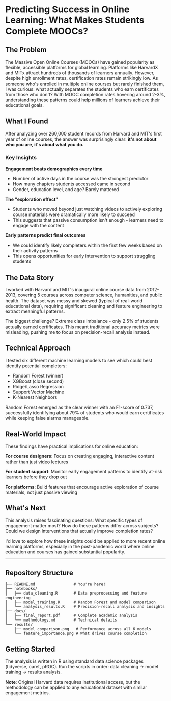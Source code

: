 # Predicting Success in Online Learning: What Makes Students Complete MOOCs?

## The Problem

The Massive Open Online Courses (MOOCs) have gained popularity as flexible, accessible platforms for global learning. Platforms like HarvardX and MITx attract hundreds of thousands of learners annually. However, despite high enrollment rates, certification rates remain strikingly low. As someone who's enrolled in multiple online courses but rarely finished them, I was curious: what actually separates the students who earn certificates from those who don't? With MOOC completion rates hovering around 2-3%, understanding these patterns could help millions of learners achieve their educational goals.

## What I Found

After analyzing over 260,000 student records from Harvard and MIT's first year of online courses, the answer was surprisingly clear: **it's not about who you are, it's about what you do.**

### Key Insights

**Engagement beats demographics every time**
- Number of active days in the course was the strongest predictor
- How many chapters students accessed came in second
- Gender, education level, and age? Barely mattered

**The "exploration effect"**
- Students who moved beyond just watching videos to actively exploring course materials were dramatically more likely to succeed
- This suggests that passive consumption isn't enough - learners need to engage with the content

**Early patterns predict final outcomes**
- We could identify likely completers within the first few weeks based on their activity patterns
- This opens opportunities for early intervention to support struggling students

## The Data Story

I worked with Harvard and MIT's inaugural online course data from 2012-2013, covering 5 courses across computer science, humanities, and public health. The dataset was messy and skewed (typical of real-world educational data), requiring significant cleaning and feature engineering to extract meaningful patterns.

The biggest challenge? Extreme class imbalance - only 2.5% of students actually earned certificates. This meant traditional accuracy metrics were misleading, pushing me to focus on precision-recall analysis instead.

## Technical Approach

I tested six different machine learning models to see which could best identify potential completers:
- Random Forest (winner)
- XGBoost (close second) 
- Ridge/Lasso Regression
- Support Vector Machine
- K-Nearest Neighbors

Random Forest emerged as the clear winner with an F1-score of 0.737, successfully identifying about 79% of students who would earn certificates while keeping false alarms manageable.

## Real-World Impact

These findings have practical implications for online education:

**For course designers**: Focus on creating engaging, interactive content rather than just video lectures

**For student support**: Monitor early engagement patterns to identify at-risk learners before they drop out

**For platforms**: Build features that encourage active exploration of course materials, not just passive viewing

## What's Next

This analysis raises fascinating questions: What specific types of engagement matter most? How do these patterns differ across subjects? Could we design interventions that actually improve completion rates?

I'd love to explore how these insights could be applied to more recent online learning platforms, especially in the post-pandemic world where online education and courses has gained substantial popularity.

---

## Repository Structure
```
├── README.md                 # You're here!
├── notebooks/
│   ├── data_cleaning.R       # Data preprocessing and feature engineering  
│   ├── model_training.R      # Random Forest and model comparison
│   └── analysis_results.R    # Precision-recall analysis and insights
├── docs/
│   ├── final_report.pdf      # Complete academic analysis
│   └── methodology.md        # Technical details
└── results/
    ├── model_comparison.png   # Performance across all 6 models
    └── feature_importance.png # What drives course completion
```

## Getting Started

The analysis is written in R using standard data science packages (tidyverse, caret, pROC). Run the scripts in order: data cleaning → model training → results analysis.

**Note**: Original Harvard data requires institutional access, but the methodology can be applied to any educational dataset with similar engagement metrics.
